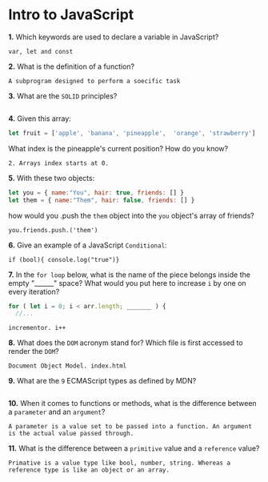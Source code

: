 # Intro to JavaScript

**1.** Which keywords are used to declare a variable in JavaScript?
<!-- enter you answer in the space below -->
```
var, let and const
```
**2.** What is the definition of a function?
<!-- enter you answer in the space below -->
```
A subprogram designed to perform a soecific task
```
**3.** What are the `SOLID` principles?
<!-- enter you answer in the space below -->
```

```
**4.** Given this array: 
```js
let fruit = ['apple', 'banana', 'pineapple',  'orange', 'strawberry']
``` 
What index is the pineapple's current position? How do you know?
<!-- enter you answer in the space below -->
```
2. Arrays index starts at 0.
```
**5.** With these two objects: 
```js
let you = { name:"You", hair: true, friends: [] }
let them = { name:"Them", hair: false, friends: [] }
```
how would you .push the `them` object into the `you` object's array of friends?
<!-- enter you answer in the space below -->
```
you.friends.push.('them')
```

**6.** Give an example of a JavaScript `Conditional`:
<!-- enter you answer in the space below -->
```
if (bool){ console.log("true")}
```
**7.** In the `for loop` below, what is the name of the piece belongs inside the empty "______" space? What would you put here to increase `i` by one on every iteration?
```js
for ( let i = 0; i < arr.length; _______ ) {
  //...
```
<!-- enter you answer in the space below -->
```
incrementor. i++
```
**8.** What does the `DOM` acronym stand for? Which file is first accessed to render the `DOM`?
<!-- enter you answer in the space below -->
```
Document Object Model. index.html
```

**9.** What are the `9` ECMAScript types as defined by MDN?
<!-- enter you answer in the space below -->
```

```
**10.** When it comes to functions or methods, what is the difference between a `parameter` and an `argument`?
<!-- enter you answer in the space below -->
```
A parameter is a value set to be passed into a function. An argument is the actual value passed through.
```
**11.** What is the difference between a `primitive` value and a `reference` value?
<!-- enter you answer in the space below -->
```
Primative is a value type like bool, number, string. Whereas a reference type is like an object or an array.
```